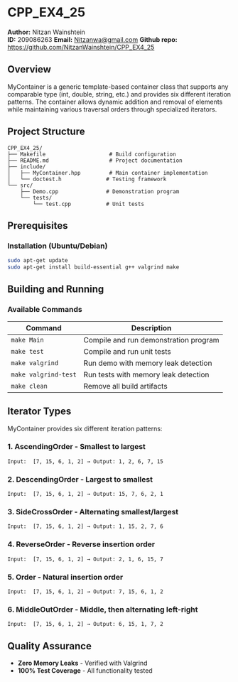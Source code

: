 # CPP_EX4_25

**Author:** Nitzan Wainshtein  
**ID:** 209086263 
**Email:** Nitzanwa@gmail.com 
**Github repo:** https://github.com/NitzanWainshtein/CPP_EX4_25
 

##  Overview

MyContainer is a generic template-based container class that supports any comparable type (int, double, string, etc.) and provides six different iteration patterns. The container allows dynamic addition and removal of elements while maintaining various traversal orders through specialized iterators.

##  Project Structure

```
CPP_EX4_25/
├── Makefile                    # Build configuration
├── README.md                   # Project documentation
├── include/
│   ├── MyContainer.hpp         # Main container implementation
│   └── doctest.h              # Testing framework
└── src/
    ├── Demo.cpp               # Demonstration program
    └── tests/
        └── test.cpp           # Unit tests
```

##  Prerequisites

### Installation (Ubuntu/Debian)
```bash
sudo apt-get update
sudo apt-get install build-essential g++ valgrind make
```

##  Building and Running

### Available Commands

| Command | Description |
|---------|-------------|
| `make Main` | Compile and run demonstration program |
| `make test` | Compile and run unit tests |
| `make valgrind` | Run demo with memory leak detection |
| `make valgrind-test` | Run tests with memory leak detection |
| `make clean` | Remove all build artifacts |

##  Iterator Types

MyContainer provides six different iteration patterns:

### 1. AscendingOrder - Smallest to largest
```
Input:  [7, 15, 6, 1, 2] → Output: 1, 2, 6, 7, 15
```

### 2. DescendingOrder - Largest to smallest
```
Input:  [7, 15, 6, 1, 2] → Output: 15, 7, 6, 2, 1
```

### 3. SideCrossOrder - Alternating smallest/largest
```
Input:  [7, 15, 6, 1, 2] → Output: 1, 15, 2, 7, 6
```

### 4. ReverseOrder - Reverse insertion order
```
Input:  [7, 15, 6, 1, 2] → Output: 2, 1, 6, 15, 7
```

### 5. Order - Natural insertion order
```
Input:  [7, 15, 6, 1, 2] → Output: 7, 15, 6, 1, 2
```

### 6. MiddleOutOrder - Middle, then alternating left-right
```
Input:  [7, 15, 6, 1, 2] → Output: 6, 15, 1, 7, 2
```

##  Quality Assurance
- **Zero Memory Leaks** - Verified with Valgrind
- **100% Test Coverage** - All functionality tested  
